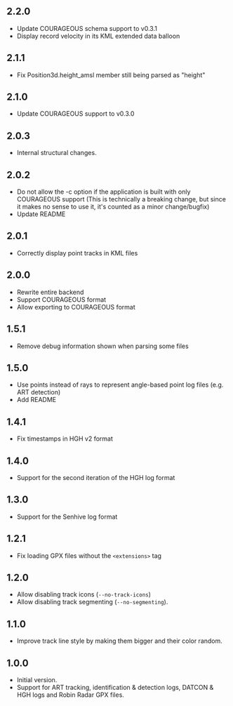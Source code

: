 ## 2.2.0
- Update COURAGEOUS schema support to v0.3.1
- Display record velocity in its KML extended data balloon

## 2.1.1
- Fix Position3d.height_amsl member still being parsed as "height"

## 2.1.0
- Update COURAGEOUS support to v0.3.0

## 2.0.3
- Internal structural changes.

## 2.0.2
- Do not allow the -c option if the application is built with only COURAGEOUS support (This is technically a breaking change, but since it makes no sense to use it, it's counted as a minor change/bugfix)
- Update README

## 2.0.1
- Correctly display point tracks in KML files

## 2.0.0
- Rewrite entire backend
- Support COURAGEOUS format
- Allow exporting to COURAGEOUS format

## 1.5.1
- Remove debug information shown when parsing some files

## 1.5.0
- Use points instead of rays to represent angle-based point log files (e.g. ART detection)
- Add README

## 1.4.1
- Fix timestamps in HGH v2 format

## 1.4.0
- Support for the second iteration of the HGH log format

## 1.3.0
- Support for the Senhive log format

## 1.2.1
- Fix loading GPX files without the `<extensions>` tag

## 1.2.0
- Allow disabling track icons (`--no-track-icons`)
- Allow disabling track segmenting (`--no-segmenting`).

## 1.1.0
- Improve track line style by making them bigger and their color random.

## 1.0.0
- Initial version.
- Support for ART tracking, identification & detection logs, DATCON & HGH logs and Robin Radar GPX files.